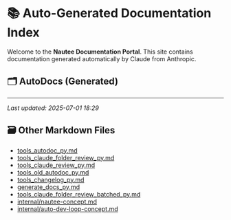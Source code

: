 # 📚 Auto-Generated Documentation Index

Welcome to the **Nautee Documentation Portal**. This site contains documentation generated automatically by Claude from Anthropic.

## 🗂️ AutoDocs (Generated)


---

_Last updated: 2025-07-01 18:29_

## 🗃️ Other Markdown Files

- [tools_autodoc_py.md](tools_autodoc_py.md)
- [tools_claude_folder_review_py.md](tools_claude_folder_review_py.md)
- [tools_claude_review_py.md](tools_claude_review_py.md)
- [tools_old_autodoc_py.md](tools_old_autodoc_py.md)
- [tools_changelog_py.md](tools_changelog_py.md)
- [generate_docs_py.md](generate_docs_py.md)
- [tools_claude_folder_review_batched_py.md](tools_claude_folder_review_batched_py.md)
- [internal/nautee-concept.md](internal/nautee-concept.md)
- [internal/auto-dev-loop-concept.md](internal/auto-dev-loop-concept.md)
